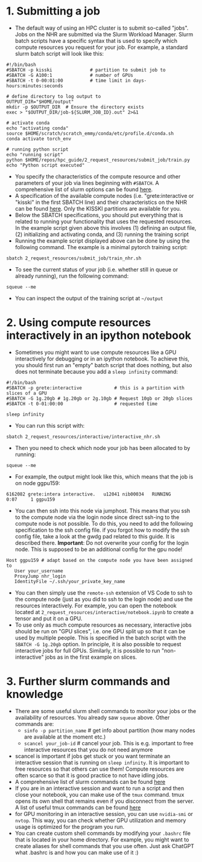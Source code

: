 # 1. Submitting a job

* The default way of using an HPC cluster is to submit so-called "jobs". Jobs on the NHR are submitted via the Slurm Workload Manager. Slurm batch scripts have a specific syntax that is used to specify which compute resources you request for your job. For example, a standard slurm batch script will look like this:
```
#!/bin/bash
#SBATCH -p kisski              # partition to submit job to
#SBATCH -G A100:1              # number of GPUs
#SBATCH -t 0-00:01:00          # time limit in days-hours:minutes:seconds

# define directory to log output to
OUTPUT_DIR="$HOME/output"
mkdir -p $OUTPUT_DIR  # Ensure the directory exists
exec > "$OUTPUT_DIR/job-${SLURM_JOB_ID}.out" 2>&1

# activate conda
echo "activating conda"
source $HOME/scratch/scratch_emmy/conda/etc/profile.d/conda.sh
conda activate torch_env

# running python script
echo "running script"
python $HOME/repos/hpc_guide/2_request_resources/submit_job/train.py
echo "Python script executed"

```
* You specify the characteristics of the compute resource and other parameters of your job via lines beginning with ``#SBATCH``. A comprehensive list of slurm options can be found [here](https://slurm.schedmd.com/sbatch.html).
* A specification of the available compute nodes (i.e. "grete:interactive or "kisski" in the first SBATCH line) and their characteristics on the NHR can be found [here](https://docs.hpc.gwdg.de/how_to_use/compute_partitions/gpu_partitions/index.html#the-cpus-and-gpus). Only the KISSKI partitions are available for you.
* Below the SBATCH specifications, you should put everything that is related to running your functionality that uses the requested resources. In the example script given above this involves (1) defining an output file, (2) initializing and activating conda, and (3) running the training script 
* Running the example script displayed above can be done by using the following command. The example is a minimal pytorch training script:
```
sbatch 2_request_resources/submit_job/train_nhr.sh
```
* To see the current status of your job (i.e. whether still in queue or already running), run the following command:
```
squeue --me
```
* You can inspect the output of the training script at ``~/output``

# 2. Using compute resources interactively in an ipython notebook
* Sometimes you might want to use compute resources like a GPU interactively for debugging or in an ipython notebook. To achieve this, you should first run an "empty" batch script that does nothing, but also does not terminate because you add a ``sleep infinity`` command:
```
#!/bin/bash
#SBATCH -p grete:interactive            # this is a partition with slices of a GPU
#SBATCH -G 1g.20gb # 1g.20gb or 2g.10gb # Request 10gb or 20gb slices
#SBATCH -t 0-01:00:00                   # requested time

sleep infinity
```
* You can run this script with:
```
sbatch 2_request_resources/interactive/interactive_nhr.sh
```
* Then you need to check which node your job has been allocated to by running:
```
squeue --me
```
* For example, the output might look like this, which means that the job is on node ggpu159:
```
6162082 grete:intera interactive.   u12041 nib00034   RUNNING       0:07     1 ggpu159
```
* You can then ssh into this node via jumphost. This means that you ssh to the compute node via the login node since direct ssh-ing to the compute node is not possible. To do this, you need to add the following specification to the ssh config file. if you forgot how to modify the ssh config file, take a look at the gwdg pad related to this guide. It is described there. **Important**: Do not overwrite your config for the login node. This is supposed to be an additional config for the gpu node!
```
Host ggpu159 # adapt based on the compute node you have been assigned to
   User your_username
   ProxyJump nhr_login
   IdentityFile ~/.ssh/your_private_key_name
```
* You can then simply use the ``remote-ssh`` extension of VS Code to ssh to the compute node (just as you did to ssh to the login node) and use the resources interactively. For example, you can open the notebook located at ``2_request_resources/interactive/notebook.ipynb`` to create a tensor and put it on a GPU.
* To use only as much compute resources as necessary, interactive jobs should be run on "GPU slices", i.e. one GPU split up so that it can be used by multiple people. This is specified in the batch script with the ``SBATCH -G 1g.20gb`` option. In principle, it is also possible to request interactive jobs for full GPUs. Similarly, it is possible to run "non-interactive" jobs as in the first example on slices.


# 3. Further slurm commands and knowledge
* There are some useful slurm shell commands to monitor your jobs or the availability of resources. You already saw ``squeue`` above. Other commands are:
    * ``sinfo -p partition_name`` # get info about partition (how many nodes are available at the moment etc.)
    * ``scancel your_job-id``     # cancel your job. This is e.g. important to free interactive resources that you do not need anymore
* scancel is important if jobs get stuck or you want terminate an interactive session that is running on ``sleep infinity``. It is important to free resources so that others can use them! Compute resources are often scarce so that it is good practice to not have idling jobs.
* A comprehensive list of slurm commands can be found [here](https://curc.readthedocs.io/en/latest/running-jobs/slurm-commands.html)
* If you are in an interactive session and want to run a script and then close your notebook, you can make use of the ``tmux`` command. tmux opens its own shell that remains even if you disconnect from the server. A list of useful tmux commands can be found [here](https://gist.github.com/MohamedAlaa/2961058)
* for GPU monitoring in an interactive session, you can use ``nvidia-smi`` or ``nvtop``. This way, you can check whether GPU utilization and memory usage is optimized for the program you run.
* You can create custom shell commands by modifying your ``.bashrc`` file that is located in your home directory. For example, you might want to create aliases for shell commands that you use often. Just ask ChatGPT what .bashrc is and how you can make use of it :)
